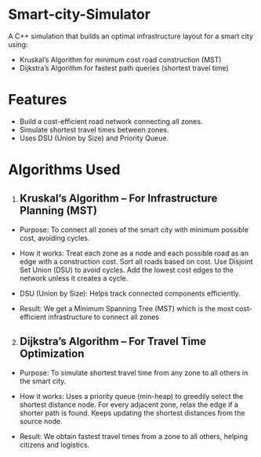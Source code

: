 # Smart-city-Simulator
A C++ simulation that builds an optimal infrastructure layout for a smart city using:
- Kruskal’s Algorithm for minimum cost road construction (MST)
- Dijkstra’s Algorithm for fastest path queries (shortest travel time)

# Features
- Build a cost-efficient road network connecting all zones.
- Simulate shortest travel times between zones.
- Uses DSU (Union by Size) and Priority Queue.

# Algorithms Used
 1. ## Kruskal’s Algorithm  – For Infrastructure Planning (MST)
- Purpose:
To connect all zones of the smart city with minimum possible cost, avoiding cycles.
- How it works:
Treat each zone as a node and each possible road as an edge with a construction cost.
Sort all roads based on cost.
Use Disjoint Set Union (DSU) to avoid cycles.
Add the lowest cost edges to the network unless it creates a cycle.
- DSU (Union by Size):
Helps track connected components efficiently.

- Result:
We get a Minimum Spanning Tree (MST) which is the most cost-efficient infrastructure to connect all zones

2. ## Dijkstra’s Algorithm – For Travel Time Optimization
- Purpose:
To simulate shortest travel time from any zone to all others in the smart city.
- How it works:
Uses a priority queue (min-heap) to greedily select the shortest distance node.
For every adjacent zone, relax the edge if a shorter path is found.
Keeps updating the shortest distances from the source node.

- Result:
We obtain fastest travel times from a zone to all others, helping citizens and logistics.
  
